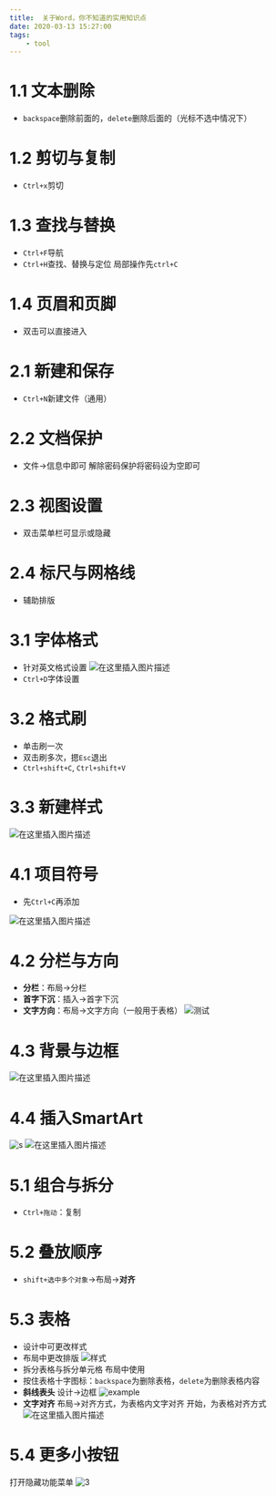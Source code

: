 ```yaml
---
title:  关于Word，你不知道的实用知识点
date: 2020-03-13 15:27:00
tags:
	- tool
---
```

# 1.1 文本删除
- `backspace`删除前面的，`delete`删除后面的（光标不选中情况下）
# 1.2 剪切与复制
- `Ctrl+x`剪切

<!--more-->
# 1.3 查找与替换
- `Ctrl+F`导航
- `Ctrl+H`查找、替换与定位
局部操作先`ctrl+C`
# 1.4 页眉和页脚
- 双击可以直接进入
# 2.1 新建和保存
- `Ctrl+N`新建文件（通用）
# 2.2 文档保护
- 文件->信息中即可
解除密码保护将密码设为空即可
# 2.3 视图设置
- 双击菜单栏可显示或隐藏
# 2.4 标尺与网格线
- 辅助排版
# 3.1 字体格式
- 针对英文格式设置
![在这里插入图片描述](https://img-blog.csdnimg.cn/20200312211127548.png?x-oss-process=image/watermark,type_ZmFuZ3poZW5naGVpdGk,shadow_10,text_aHR0cHM6Ly9ibG9nLmNzZG4ubmV0L3dlaXhpbl80MzQ4ODk1OA==,size_16,color_FFFFFF,t_70)
- `Ctrl+D`字体设置
# 3.2 格式刷
- 单击刷一次
- 双击刷多次，摁`Esc`退出
- `Ctrl+shift+C`, `Ctrl+shift+V`
# 3.3 新建样式
![在这里插入图片描述](https://img-blog.csdnimg.cn/20200312212405314.png?x-oss-process=image/watermark,type_ZmFuZ3poZW5naGVpdGk,shadow_10,text_aHR0cHM6Ly9ibG9nLmNzZG4ubmV0L3dlaXhpbl80MzQ4ODk1OA==,size_16,color_FFFFFF,t_70)
# 4.1 项目符号
- 先`Ctrl+C`再添加

![在这里插入图片描述](https://img-blog.csdnimg.cn/20200312212812395.png?x-oss-process=image/watermark,type_ZmFuZ3poZW5naGVpdGk,shadow_10,text_aHR0cHM6Ly9ibG9nLmNzZG4ubmV0L3dlaXhpbl80MzQ4ODk1OA==,size_16,color_FFFFFF,t_70)
# 4.2 分栏与方向
- **分栏**：布局->分栏
- **首字下沉**：插入->首字下沉
- **文字方向**：布局->文字方向（一般用于表格）
![测试](https://img-blog.csdnimg.cn/20200312214421692.png?x-oss-process=image/watermark,type_ZmFuZ3poZW5naGVpdGk,shadow_10,text_aHR0cHM6Ly9ibG9nLmNzZG4ubmV0L3dlaXhpbl80MzQ4ODk1OA==,size_16,color_FFFFFF,t_70)
# 4.3 背景与边框

![在这里插入图片描述](https://img-blog.csdnimg.cn/20200312213956185.png)
# 4.4 插入SmartArt
![s](https://img-blog.csdnimg.cn/20200312215219148.png?x-oss-process=image/watermark,type_ZmFuZ3poZW5naGVpdGk,shadow_10,text_aHR0cHM6Ly9ibG9nLmNzZG4ubmV0L3dlaXhpbl80MzQ4ODk1OA==,size_16,color_FFFFFF,t_70)
![在这里插入图片描述](https://img-blog.csdnimg.cn/2020031221543726.png)
# 5.1 组合与拆分
- `Ctrl+拖动`：复制
# 5.2 叠放顺序
- `shift+选中多个对象`->布局->**对齐**
# 5.3 表格
- 设计中可更改样式
- 布局中更改排版
![样式](https://img-blog.csdnimg.cn/20200313095836656.png)
- 拆分表格与拆分单元格
布局中使用
- 按住表格十字图标：`backspace`为删除表格，`delete`为删除表格内容
- **斜线表头**
设计->边框
![example](https://img-blog.csdnimg.cn/20200313101026612.png?x-oss-process=image/watermark,type_ZmFuZ3poZW5naGVpdGk,shadow_10,text_aHR0cHM6Ly9ibG9nLmNzZG4ubmV0L3dlaXhpbl80MzQ4ODk1OA==,size_16,color_FFFFFF,t_70)
- **文字对齐**
布局->对齐方式，为表格内文字对齐
开始，为表格对齐方式
![在这里插入图片描述](https://img-blog.csdnimg.cn/20200313151939270.png?x-oss-process=image/watermark,type_ZmFuZ3poZW5naGVpdGk,shadow_10,text_aHR0cHM6Ly9ibG9nLmNzZG4ubmV0L3dlaXhpbl80MzQ4ODk1OA==,size_16,color_FFFFFF,t_70)
# 5.4 更多小按钮
打开隐藏功能菜单
![3](https://img-blog.csdnimg.cn/20200313152449146.png)
